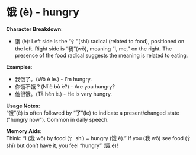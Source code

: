 # **饿 (è) - hungry**

**Character Breakdown**:  
- 饿 (è): Left side is the “饣”(shí) radical (related to food), positioned on the left. Right side is “我”(wǒ), meaning “I, me,” on the right. The presence of the food radical suggests the meaning is related to eating.

**Examples**:  
- 我饿了。(Wǒ è le.) - I’m hungry.  
- 你饿不饿？(Nǐ è bù è?) - Are you hungry?  
- 他很饿。(Tā hěn è.) - He is very hungry.

**Usage Notes**:  
“饿”(è) is often followed by “了”(le) to indicate a present/changed state ("hungry now"). Common in daily speech.

**Memory Aids**:  
Think: “I (我 wǒ) by food (饣 shí) = hungry (饿 è).” If you (我 wǒ) see food (饣 shí) but don’t have it, you feel “hungry” (饿 è)!